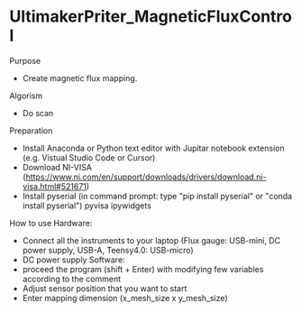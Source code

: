 # UltimakerPriter_MagneticFluxControl

Purpose
- Create magnetic flux mapping.

Algorism
- Do scan

Preparation
- Install Anaconda or Python text editor with Jupitar notebook extension (e.g. Vistual Studio Code or Cursor)
- Download NI-VISA (https://www.ni.com/en/support/downloads/drivers/download.ni-visa.html#521671)
- Install 
    pyserial (in command prompt: type "pip install pyserial" or "conda install pyserial")
    pyvisa
    ipywidgets

How to use
Hardware:
- Connect all the instruments to your laptop (Flux gauge: USB-mini, DC power supply, USB-A, Teensy4.0: USB-micro)
- DC power supply 
Software:
- proceed the program (shift + Enter) with modifying few variables according to the comment
- Adjust sensor position that you want to start
- Enter mapping dimension (x_mesh_size x y_mesh_size)